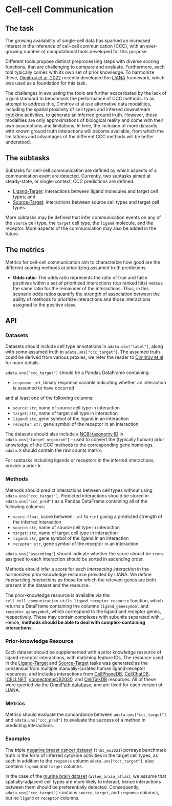 # Cell-cell Communication

## The task

The growing availability of single-cell data has sparked an increased
interest in the inference of cell-cell communication (CCC),
with an ever-growing number of computational tools developed for this purpose.

Different tools propose distinct preprocessing steps with diverse
scoring functions, that are challenging to compare and evaluate.
Furthermore, each tool typically comes with its own set of prior knowledge.
To harmonize these, [Dimitrov et
al, 2022](https://doi.org/10.1038/s41467-022-30755-0) recently developed the
[LIANA](https://github.com/saezlab/liana) framework, which was used
as a foundation for this task.

The challenges in evaluating the tools are further exacerbated by the
lack of a gold standard to benchmark the performance of CCC methods. In an
attempt to address this, Dimitrov et al use alternative data modalities, including
the spatial proximity of cell types and inferred
downstream cytokine activities, to generate an inferred ground truth. However,
these modalities are only approximations of biological reality and come
with their own assumptions and limitations. In time, the inclusion of more
datasets with known ground truth interactions will become available, from
which the limitations and advantages of the different CCC methods will
be better understood.

## The subtasks

Subtasks for cell-cell communication are defined by which aspects of a communication
event are detected. Currently, two subtasks aimed at steady-state, or single-context,
CCC predictions are defined:

* [Ligand-Target](./cell_cell_communication_ligand_target): interactions between
  ligand molecules and target cell types; and
* [Source-Target](./cell_cell_communication_source_target): interactions between
  source cell types and target cell types.

More subtasks may be defined that infer communication events on any of the `source`
cell type, the `target` cell type, the `ligand` molecule, and the receptor.
More aspects of the communication may also be added in the future.

## The metrics

Metrics for cell-cell communication aim to characterize how good are
the different scoring methods at prioritizing assumed truth predictions.

* **Odds ratio**: The odds ratio represents the ratio of true and false
positives within a set of prioritized interactions (top ranked hits) versus
the same ratio for the remainder of the interactions. Thus, in this
scenario odds ratios quantify the strength of association between the
ability of methods to prioritize interactions and those interactions
assigned to the positive class.

## API

### Datasets

Datasets should include cell type annotations in `adata.obs["label"]`, along with some
assumed truth in `adata.uns["ccc_target"]`. The assumed truth could be derived from
various proxies; we refer the reader to [Dimitrov et
al](https://doi.org/10.1038/s41467-022-30755-0) for more details.

`adata.uns["ccc_target"]` should be a Pandas DataFrame containing:

* `response`: `int`, binary response variable indicating whether an interaction is
  assumed to have occurred

and at least one of the following columns:

* `source`: `str`, name of source cell type in interaction
* `target`: `str`, name of target cell type in interaction
* `ligand`: `str`, gene symbol of the ligand in an interaction
* `receptor`: `str`, gene symbol of the receptor in an interaction

The datasets should also include a
[NCBI taxonomy ID](https://www.ncbi.nlm.nih.gov/Taxonomy/Browser/wwwtax.cgi)
in `adata.uns["target_organism"]` - used to convert the (typically human) prior
knowledge of the CCC methods to the corresponding gene homologs.
`adata.X` should contain the raw counts matrix.

For subtasks including ligands or receptors in the inferred interactions, provide a
prior-k

### Methods

Methods should predict interactions between cell types without using
`adata.uns["ccc_target"]`. Predicted interactions should be stored in
`adata.uns["ccc_pred"]` as a Pandas DataFrame containing all of the following columns:

* `score`: `float`, score between `-inf` to `+inf` giving a predicted strength of the
  inferred interaction
* `source`: `str`, name of source cell type in interaction
* `target`: `str`, name of target cell type in interaction
* `ligand`: `str`, gene symbol of the ligand in an interaction
* `receptor`: `str`, gene symbol of the receptor in an interaction

`adata.uns['ascending']` should indicate whether the score should be `score` assigned 
to each interaction should be sorted in ascending order.

Methods should infer a score for each _intersecting interaction_ in the harmonized
prior-knowledge resource provided by LIANA. We define _intersecting interactions_ as
those for which the relevant genes are both present in the dataset and the resource.

The prior-knowledge resource is available via the
`cell_cell_communication.utils.ligand_receptor_resource` function, which returns a
DataFrame containing the columns `ligand_genesymbol` and `receptor_genesymbol`, which
correspond to the ligand and receptor genes, respectively. These may contain complexes
with subunits separated with `_`. Hence, **methods should be able to deal with
complex-containing interactions**.

### Prior-knowledge Resource

Each dataset should be supplemented with a prior knowledge resource of
ligand-receptor interactions, with matching feature IDs.
The resource used in the [Ligand-Target](./cell_cell_communication_ligand_target)
and [Source-Target](./cell_cell_communication_source_target)
tasks was generated as the consensus from multiple manually-curated human
ligand-receptor resources, and includes interactions from
[CellPhoneDB](https://www.nature.com/articles/s41596-020-0292-x),
[CellChatDB](https://www.nature.com/articles/s41467-021-21246-9#disqus_thread),
[ICELLNET](https://www.nature.com/articles/s41467-021-21244-x),
[connectomeDB2020](https://www.nature.com/articles/s41467-020-18873-z),
and [CellTalkDB](https://www.nature.com/articles/s41467-020-18873-z) resources.
All of these were queried via the
[OmniPath database](https://www.embopress.org/doi/full/10.15252/msb.20209923),
and are fixed for each version of LIANA.

### Metrics

Metrics should evaluate the concordance between `adata.uns["ccc_target"]` and
`adata.uns["ccc_pred"]` to evaluate the success of a method in predicting interactions.

### Examples

The triple [negative breast cancer dataset](
https://www.nature.com/articles/s41588-021-00911-1) (`tnbc_wu2021`) portrays
benchmark truth in the form of inferred cytokine activities in the target cell
types, as such in addition to the `response` column `adata.uns["ccc_target"]`,
also contains `ligand` and `target` columns.

In the case of the [murine brain dataset](
https://www.nature.com/articles/nn.4216) (`allen_brain_atlas`), we assume that
spatially-adjacent cell types are more likely to interact, hence interactions
between them should be preferentially detected.
Consequently, `adata.uns["ccc_target"]` contains `source`, `target`,
and `response` columns, but no `ligand` or `receptor` columns.
